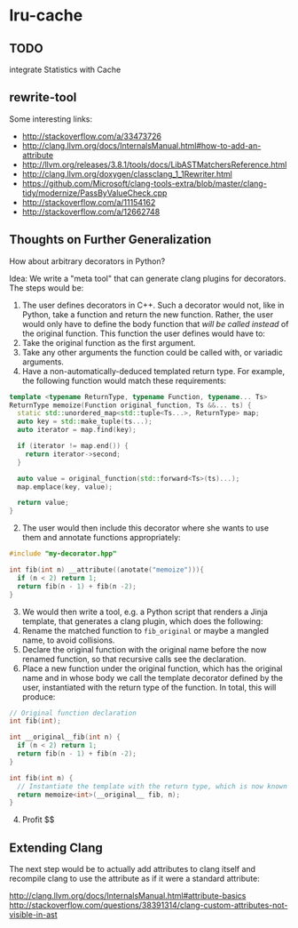 # lru-cache

## TODO

integrate Statistics with Cache

## rewrite-tool
Some interesting links:
* http://stackoverflow.com/a/33473726
* http://clang.llvm.org/docs/InternalsManual.html#how-to-add-an-attribute
* http://llvm.org/releases/3.8.1/tools/docs/LibASTMatchersReference.html
* http://clang.llvm.org/doxygen/classclang_1_1Rewriter.html
* https://github.com/Microsoft/clang-tools-extra/blob/master/clang-tidy/modernize/PassByValueCheck.cpp
* http://stackoverflow.com/a/11154162
* http://stackoverflow.com/a/12662748

## Thoughts on Further Generalization

How about arbitrary decorators in Python?

Idea: We write a "meta tool" that can generate clang plugins for decorators. The steps would be:

1. The user defines decorators in C++. Such a decorator would not, like in Python, take a function and return the new function. Rather, the user would only have to define the body function that *will be called instead* of the original function. This function the user defines would have to:
  1. Take the original function as the first argument.
  2. Take any other arguments the function could be called with, or variadic arguments.
  3. Have a non-automatically-deduced templated return type.
For example, the following function would match these requirements:

```cpp
template <typename ReturnType, typename Function, typename... Ts>
ReturnType memoize(Function original_function, Ts &&... ts) {
  static std::unordered_map<std::tuple<Ts...>, ReturnType> map;
  auto key = std::make_tuple(ts...);
  auto iterator = map.find(key);

  if (iterator != map.end()) {
    return iterator->second;
  }

  auto value = original_function(std::forward<Ts>(ts)...);
  map.emplace(key, value);

  return value;
}
```
2. The user would then include this decorator where she wants to use them and annotate functions appropriately:
```cpp
#include "my-decorator.hpp"

int fib(int n) __attribute((anotate("memoize"))){
  if (n < 2) return 1;
  return fib(n - 1) + fib(n -2);
}
```
3. We would then write a tool, e.g. a Python script that renders a Jinja template, that generates a clang plugin, which does the following:
  1. Rename the matched function to `fib_original` or maybe a mangled name, to avoid collisions.
  2. Declare the original function with the original name before the now renamed function, so that recursive calls see the declaration.
  3. Place a new function under the original function, which has the original name and in whose body we call the template decorator defined by the user,  instantiated with the return type of the function.
In total, this will produce:
```cpp
// Original function declaration
int fib(int);

int __original__fib(int n) {
  if (n < 2) return 1;
  return fib(n - 1) + fib(n -2);
}

int fib(int n) {
  // Instantiate the template with the return type, which is now known
  return memoize<int>(__original__ fib, n);
}
```
4. Profit $$

## Extending Clang

The next step would be to actually add attributes to clang itself and recompile clang to use the attribute as if it were a standard attribute:

http://clang.llvm.org/docs/InternalsManual.html#attribute-basics
http://stackoverflow.com/questions/38391314/clang-custom-attributes-not-visible-in-ast
